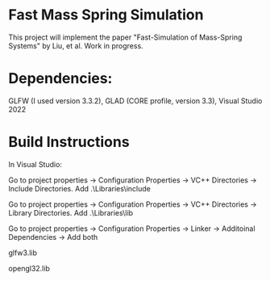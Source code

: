 # Fast Mass Spring Simulation

This project will implement the paper "Fast-Simulation of Mass-Spring Systems" by Liu, et al. Work in progress. 

# Dependencies: 
GLFW (I used version 3.3.2), GLAD (CORE profile, version 3.3), Visual Studio 2022

# Build Instructions
In Visual Studio:

Go to project properties -> Configuration Properties -> VC++ Directories -> Include Directories. Add .\Libraries\include

Go to project properties -> Configuration Properties -> VC++ Directories -> Library Directories. Add .\Libraries\lib

Go to project properties -> Configuration Properties -> Linker -> Additoinal Dependencies -> Add both

glfw3.lib

opengl32.lib


